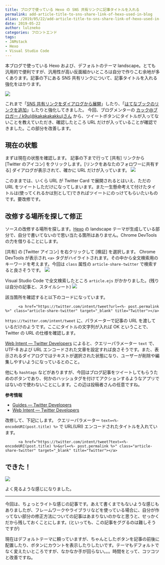 ```yaml
---
title: ブログで使っている Hexo の SNS 共有リンクに記事タイトルを入れる
permalink: add-article-title-to-sns-share-link-of-hexo-used-in-blog
alias: /2019/05/22/add-article-title-to-sns-share-link-of-hexo-used-in-blog/index.html
date: 2019-05-22
author: lulzneko
categories: フロントエンド
tags:
- JAMstack
- Hexo
- Visual Studio Code
---
```


本ブログで使っている Hexo および、デフォルトのテーマ landscape。とても汎用的で便利ですが、汎用性が高い反面細かいところは自分で作りこむ余地が多くあります。記事の下にある SNS 共有リンクについて、記事タイトルを入れる強化をはかります。

![](/articles/assets/lulzneko/serverless/hexo/hexo.png)

これまで「[SNS 共有リンクをダイアログから展開](https://riotz.works/articles/lulzneko/2019/04/11/improve-sns-shared-links-usability-of-hexo-used-in-blog/)」したり、「[はてなブックのリンクを追加](https://riotz.works/articles/lulzneko/2019/04/10/add-hatena-bookmark-to-sns-share-link-of-hexo-used-in-blog/)」したりと強化してきました。
今回、ブログメンターの [カック@ブロガー / k9u(@kakakakakku)さん](https://twitter.com/kakakakakku) から、ツイートボタンにタイトルが入ってないことを教えていただき、確認したところ URL だけが入っていることが確認できました。この部分を改善します。


## 現在の状態
まずは現在の状態を確認します。
記事の下まで行って [共有] リンクから [Twitter のアイコン] をクリックします。[リンクをあなたのフォロワーに共有する] ダイアログが表示されて、確かに URL だけが入っています。
![](/articles/assets/lulzneko/serverless/hexo/04-01.png)

このままでは、いくら URL が Twitter Card で展開されるとはいえ、ただの URL をツイートしただけになってしまいます。また一生懸命考えて付けたタイトルは(使ってくれるかは別として)できればツイートにのっけてもらいたいものです。要改修です。


## 改修する場所を探して修正
ソースの改修する場所を探します。[Hexo](https://hexo.io/) の landscape テーマが生成している部分で、自分で書いてないので思い当たる箇所はありません。Chrome DevTools の力を借りることにします。

[共有] の [Twitter アイコン] を右クリックして [検証] を選択します。
Chrome DevTools が表示され `<a>` タグがハイライトされます。その中から全文検索用のキーワードを考えます。今回は `class` 属性の `article-share-twitter` で検索すると良さそうです。
![](/articles/assets/lulzneko/serverless/hexo/04-02.png)

Visual Studio Code で全文検索したところ `article.ejs` がかかりました。(残りは自分の記事と、スタイルシート)
![](/articles/assets/lulzneko/serverless/hexo/04-03.png)

該当箇所を確認すると以下のコードになっています。
```
      <a href="https://twitter.com/intent/tweet?url=<%- post.permalink %>" class="article-share-twitter" target="_blank" title="Twitter"></a>
```

`https://twitter.com/intent/tweet` に、パラメーターで記事の URL を渡しているだけのようです。ここにタイトルの文字列が入れば OK ということで、Twitter の URL の仕様を確認します。

[Web Intent — Twitter Developers](https://developer.twitter.com/en/docs/twitter-for-websites/tweet-button/guides/web-intent.html) によると、クエリーパラメーター `text` で、UTF-8 および URL エンコードされた文章を設定すれば良さそうです。また、表示されるダイアログではテキストが選択された状態になり、ユーザーが削除や編集しやすいようになっているとのこと。

他にも `hashtags` などがありますが、今回はブログ記事をツイートしてもらうためのボタンであり、何かのハッシュタグを付けてアクションするようなアプリではないので使わないことにします。この辺は投稿者さんの任意ですね。

**参考情報**
- [Guides — Twitter Developers](https://developer.twitter.com/en/docs/twitter-for-websites/tweet-button/overview)
- [Web Intent — Twitter Developers](https://developer.twitter.com/en/docs/twitter-for-websites/tweet-button/guides/web-intent.html)

改修して、下記にします。
クエリーパラメーター `text=<%- encodeURI(post.title) %>` で URL(URI) エンコードされたタイトルを入れています。
```
      <a href="https://twitter.com/intent/tweet?text=<%- encodeURI(post.title) %>&url=<%- post.permalink %>" class="article-share-twitter" target="_blank" title="Twitter"></a>
```


## できた！
![](/articles/assets/lulzneko/serverless/hexo/04-04.png)

よく見るような感じになりました。



----

今回は、ちょっとライトな感じの記事です。あえて書くまでもないような感じもありましたが、フレームワークやライブラリなどを使っている場合に、自分が作ってない部分の修正方法についての記事はあまりないのかなと思うと、せっかくだから残しておくことにします。(といっても、この記事をググるのは難しそうですが)

現在はデフォルトテーマに頼っていますが、ちゃんとしたボタンを記事の前後に配置したり、ボタンにカウントを表示したりしたいです。テーマもデフォルトでなく変えたいところですが、なかなか手が回らない。。。時間をとって、コツコツと改善ですね。
